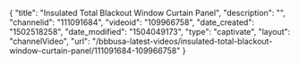 {
    "title": "Insulated Total Blackout Window Curtain Panel",
    "description": "",
    "channelid": "111091684",
    "videoid": "109966758",
    "date_created": "1502518258",
    "date_modified": "1504049173",
    "type": "captivate",
    "layout": "channelVideo",
    "url": "\/bbbusa-latest-videos\/insulated-total-blackout-window-curtain-panel\/111091684-109966758"
}